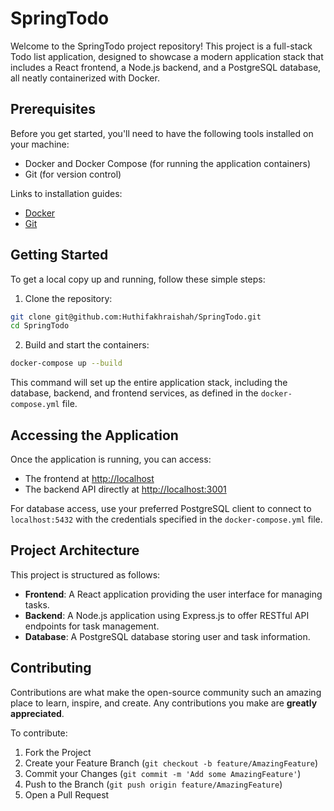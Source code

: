 # SpringTodo

Welcome to the SpringTodo project repository! This project is a full-stack Todo list application, designed to showcase a modern application stack that includes a React frontend, a Node.js backend, and a PostgreSQL database, all neatly containerized with Docker.

## Prerequisites

Before you get started, you'll need to have the following tools installed on your machine:

- Docker and Docker Compose (for running the application containers)
- Git (for version control)

Links to installation guides:

- [Docker](https://docs.docker.com/get-docker/)
- [Git](https://git-scm.com/book/en/v2/Getting-Started-Installing-Git)

## Getting Started

To get a local copy up and running, follow these simple steps:

1. Clone the repository:

```bash
git clone git@github.com:Huthifakhraishah/SpringTodo.git
cd SpringTodo
```

2. Build and start the containers:

```bash
docker-compose up --build
```

This command will set up the entire application stack, including the database, backend, and frontend services, as defined in the `docker-compose.yml` file.

## Accessing the Application

Once the application is running, you can access:

- The frontend at [http://localhost](http://localhost)
- The backend API directly at [http://localhost:3001](http://localhost:3001)

For database access, use your preferred PostgreSQL client to connect to `localhost:5432` with the credentials specified in the `docker-compose.yml` file.

## Project Architecture

This project is structured as follows:

- **Frontend**: A React application providing the user interface for managing tasks.
- **Backend**: A Node.js application using Express.js to offer RESTful API endpoints for task management.
- **Database**: A PostgreSQL database storing user and task information.

## Contributing

Contributions are what make the open-source community such an amazing place to learn, inspire, and create. Any contributions you make are **greatly appreciated**.

To contribute:

1. Fork the Project
2. Create your Feature Branch (`git checkout -b feature/AmazingFeature`)
3. Commit your Changes (`git commit -m 'Add some AmazingFeature'`)
4. Push to the Branch (`git push origin feature/AmazingFeature`)
5. Open a Pull Request
